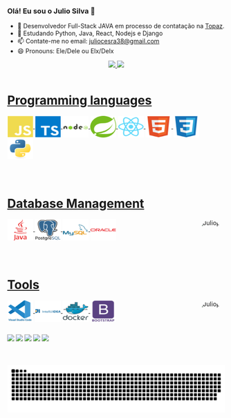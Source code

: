 ### Olá! Eu sou o Julio Silva 👋

- 🔭 Desenvolvedor Full-Stack JAVA em processo de contatação na <a href="https://www.topaz.com.uy/pt-br" target="_blank">Topaz</a>.
- 🌱 Estudando Python, Java, React, Nodejs e Django 
- 📫 Contate-me no email: juliocesra38@gmail.com
- 😄 Pronouns: Ele/Dele ou Elx/Delx

<div align="center">
  <a href="https://github.com/juliosilvacesar">
  <img height="180em" src="https://github-readme-stats.vercel.app/api?username=juliosilvacesar&show_icons=true&theme=dark&include_all_commits=true&count_private=true"/>
  <img height="180em" src="https://github-readme-stats.vercel.app/api/top-langs/?username=juliosilvacesar&layout=compact&langs_count=7&theme=dark"/>
</div>
  
<div style="display: inline_block"><br>
  <h1>Programming languages</h1>
  <img align="center" alt="JulioJs" height="50" width="60" src="https://raw.githubusercontent.com/devicons/devicon/master/icons/javascript/javascript-plain.svg">
  <img align="center" alt="JulioTs" height="50" width="60" src="https://raw.githubusercontent.com/devicons/devicon/master/icons/typescript/typescript-plain.svg">
  <img align="center" alt="JulioNode" height="50" width="60" src="https://github.com/devicons/devicon/blob/master/icons/nodejs/nodejs-original-wordmark.svg">
  <img align="center" alt="JulioSpring" height="50" width="60" src="https://raw.githubusercontent.com/devicons/devicon/master/icons/spring/spring-original.svg">
  <img align="center" alt="JulioReact" height="50" width="60" src="https://raw.githubusercontent.com/devicons/devicon/master/icons/react/react-original.svg">
  <img align="center" alt="JulioHTML" height="50" width="60" src="https://raw.githubusercontent.com/devicons/devicon/master/icons/html5/html5-original.svg">
  <img align="center" alt="JulioCSS" height="50" width="60" src="https://raw.githubusercontent.com/devicons/devicon/master/icons/css3/css3-original.svg">
  <img align="center" alt="JulioPython" height="50" width="60" src="https://raw.githubusercontent.com/devicons/devicon/master/icons/python/python-original.svg">  
</div>
  
  ##
  
<div style="display: inline_block"><br>
  <h1>Database Management</h1>
  <img align="center" alt="JulioJava" height="50" width="60" src="https://github.com/devicons/devicon/blob/master/icons/java/java-plain-wordmark.svg">
  <img align="center" alt="JulioPqSql" height="50" width="60" src="https://github.com/devicons/devicon/blob/master/icons/postgresql/postgresql-original-wordmark.svg">
  <img align="center" alt="JulioMySql" height="50" width="60" src="https://github.com/devicons/devicon/blob/master/icons/mysql/mysql-original-wordmark.svg">
  <img align="center" alt="JulioOracle" height="50" width="60" src="https://raw.githubusercontent.com/devicons/devicon/master/icons/oracle/oracle-original.svg">
  <img align="right" alt="Juliopic" height="150" style="border-radius:90%"  src="https://1.bp.blogspot.com/-6XjCcT_WlOE/XvPyvlBPjTI/AAAAAAABq20/YvwnSprC_2cOrG9XpNjyVfrf7JK9IiJdwCLcBGAsYHQ/s1600/9108-ichcymv8915505.jpg"> 
</div>
  
  ##
  
<div style="display: inline_block"><br>
  <h1>Tools</h1>
  <img align="center" alt="JulioVscodea" height="50" width="60" src="https://raw.githubusercontent.com/devicons/devicon/master/icons/vscode/vscode-original-wordmark.svg">
  <img align="center" alt="JulioEclipse" height="50" width="60" src="https://raw.githubusercontent.com/devicons/devicon/master/icons/intellij/intellij-original-wordmark.svg">
  <img align="center" alt="Julionetbeans" height="50" width="60" src="https://raw.githubusercontent.com/devicons/devicon/master/icons/docker/docker-original-wordmark.svg">
  <img align="center" alt="JulioBoot" height="50" width="60" src="https://raw.githubusercontent.com/devicons/devicon/master/icons/bootstrap/bootstrap-plain-wordmark.svg">
  <img align="right" alt="Juliopic" height="150" style="border-radius:90%"  src="https://1.bp.blogspot.com/-6XjCcT_WlOE/XvPyvlBPjTI/AAAAAAABq20/YvwnSprC_2cOrG9XpNjyVfrf7JK9IiJdwCLcBGAsYHQ/s1600/9108-ichcymv8915505.jpg"> 
</div>
  
 ##
  
<div> 
  <a href="https://www.instagram.com/desenvolvedorarcoiris/" target="_blank"><img src="https://img.shields.io/badge/-Instagram-%23E4405F?style=for-the-badge&logo=instagram&logoColor=white" target="_blank"></a>
 	<a href="https://discord.gg/Julio Silva#4335" target="_blank"><img src="https://img.shields.io/badge/Discord-7289DA?style=for-the-badge&logo=discord&logoColor=white" target="_blank"></a> 
  <a href = "mailto:juliocesra38@gmail.com"><img src="https://img.shields.io/badge/-Gmail-%23333?style=for-the-badge&logo=gmail&logoColor=white" target="_blank"></a>
  <a href="https://www.linkedin.com/in/julio-silva-746814110/" target="_blank"><img src="https://img.shields.io/badge/-LinkedIn-%230077B5?style=for-the-badge&logo=linkedin&logoColor=white" target="_blank"></a> 
  <a href="https://api.whatsapp.com/send?phone=5584987402901" target="_blank"><img src="https://img.shields.io/badge/WhatsApp-25D366?style=for-the-badge&logo=whatsapp&logoColor=white" target="_blank"></a>
  
  ![Snake animation](https://github.com/juliosilvacesar/juliosilvacesar/blob/output/github-contribution-grid-snake.svg)
  
</div>
